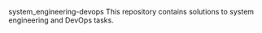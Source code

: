 system_engineering-devops
This repository contains solutions to system engineering and DevOps tasks.
